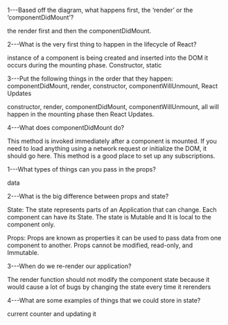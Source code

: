 1---Based off the diagram, what happens first, the ‘render’ or the ‘componentDidMount’?

the render first and then the componentDidMount.

2---What is the very first thing to happen in the lifecycle of React?

instance of a component is being created and inserted into the DOM it occurs during the mounting phase. Constructor, static

3---Put the following things in the order that they happen: componentDidMount, render, constructor, componentWillUnmount, React Updates

constructor, render, componentDidMount, componentWillUnmount, all will happen in the mounting phase then React Updates.

4---What does componentDidMount do?

This method is invoked immediately after a component is mounted. If you need to load anything using a network request or initialize the DOM, it should go here. This method is a good place to set up any subscriptions.

1---What types of things can you pass in the props?

data

2---What is the big difference between props and state?

State: The state represents parts of an Application that can change. Each component can have its State. The state is Mutable and It is local to the component only.

Props: Props are known as properties it can be used to pass data from one component to another. Props cannot be modified, read-only, and Immutable.

3---When do we re-render our application?

The render function should not modify the component state because it would cause a lot of bugs by changing the state every time it rerenders

4---What are some examples of things that we could store in state?

current counter and updating it
